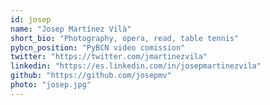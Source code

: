 ```yaml
---
id: josep
name: "Josep Martínez Vilà"
short_bio: "Photography, opera, read, table tennis"
pybcn_position: "PyBCN video comission"
twitter: "https://twitter.com/jmartinezvila"
linkedin: "https://es.linkedin.com/in/josepmartinezvila"
github: "https://github.com/josepmv"
photo: "josep.jpg"
---
```

